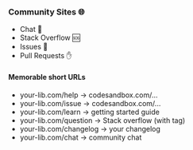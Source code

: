 ### Community Sites 🌐

- Chat 💬
- Stack Overflow 🆘
- Issues 🐛
- Pull Requests ✋

#### Memorable short URLs

- your-lib.com/help → codesandbox.com/...
- your-lib.com/issue → codesandbox.com/...
- your-lib.com/learn → getting started guide
- your-lib.com/question → Stack overflow (with tag)
- your-lib.com/changelog → your changelog
- your-lib.com/chat → community chat
